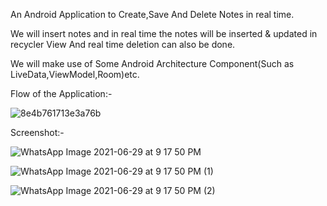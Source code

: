 An Android Application to Create,Save And Delete Notes in real time.

We will insert notes and in real time the notes will be inserted & updated in recycler View And real time deletion can also be done.

We will make use of Some Android Architecture Component(Such as LiveData,ViewModel,Room)etc.


Flow of the Application:-


![8e4b761713e3a76b](https://user-images.githubusercontent.com/78505247/123829555-310c4280-d920-11eb-8ceb-b24b83d0dcdc.png)



Screenshot:-

![WhatsApp Image 2021-06-29 at 9 17 50 PM](https://user-images.githubusercontent.com/78505247/123829686-4aad8a00-d920-11eb-83b1-3a6c238130f3.jpeg)



![WhatsApp Image 2021-06-29 at 9 17 50 PM (1)](https://user-images.githubusercontent.com/78505247/123829648-441f1280-d920-11eb-94f8-9f5361ffef8e.jpeg)





![WhatsApp Image 2021-06-29 at 9 17 50 PM (2)](https://user-images.githubusercontent.com/78505247/123829615-3e293180-d920-11eb-8947-c8df5fd4496a.jpeg)








